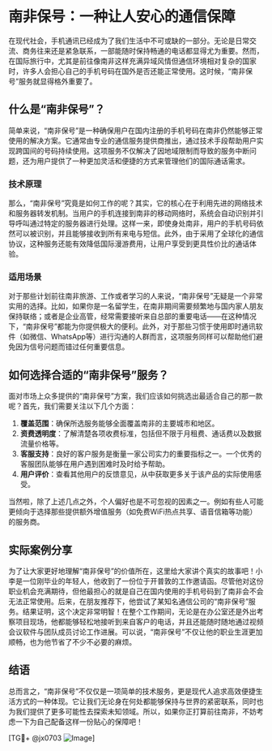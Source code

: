 # 南非保号：一种让人安心的通信保障

在现代社会，手机通讯已经成为了我们生活中不可或缺的一部分。无论是日常交流、商务往来还是紧急联系，一部能随时保持畅通的电话都显得尤为重要。然而，在国际旅行中，尤其是前往像南非这样充满异域风情但通信环境相对复杂的国家时，许多人会担心自己的手机号码在国外是否还能正常使用。这时候，“南非保号”服务就显得格外重要了。

## 什么是“南非保号”？

简单来说，“南非保号”是一种确保用户在国内注册的手机号码在南非仍然能够正常使用的解决方案。它通常由专业的通信服务提供商推出，通过技术手段帮助用户实现跨国间的号码持续使用。这项服务不仅解决了因地域限制而导致的服务中断问题，还为用户提供了一种更加灵活和便捷的方式来管理他们的国际通话需求。

### 技术原理

那么，“南非保号”究竟是如何工作的呢？其实，它的核心在于利用先进的网络技术和服务器转发机制。当用户的手机连接到南非的移动网络时，系统会自动识别并引导呼叫通过特定的服务器进行处理。这样一来，即使身处南非，用户的手机号码依然可以被识别，并且能够接收到所有来电与短信。此外，由于采用了全球化的通信协议，这种服务还能有效降低国际漫游费用，让用户享受到更具性价比的通话体验。

### 适用场景

对于那些计划前往南非旅游、工作或者学习的人来说，“南非保号”无疑是一个非常实用的选择。比如，如果你是一名留学生，在南非期间需要频繁地与国内家人朋友保持联络；或者是企业高管，经常需要接听来自总部的重要电话——在这种情况下，“南非保号”都能为你提供极大的便利。此外，对于那些习惯于使用即时通讯软件（如微信、WhatsApp等）进行沟通的人群而言，这项服务同样可以帮助他们避免因为信号问题而错过任何重要信息。

## 如何选择合适的“南非保号”服务？

面对市场上众多提供的“南非保号”方案，我们应该如何挑选出最适合自己的那一款呢？首先，我们需要关注以下几个方面：

1. **覆盖范围**：确保所选服务能够全面覆盖南非的主要城市和地区。
2. **资费透明度**：了解清楚各项收费标准，包括但不限于月租费、通话费以及数据流量价格等。
3. **客服支持**：良好的客户服务是衡量一家公司实力的重要指标之一。一个优秀的客服团队能够在用户遇到困难时及时给予帮助。
4. **用户评价**：查看其他用户的反馈意见，从中获取更多关于该产品的实际使用感受。

当然啦，除了上述几点之外，个人偏好也是不可忽视的因素之一。例如有些人可能更倾向于选择那些提供额外增值服务（如免费WiFi热点共享、语音信箱等功能）的服务商。

## 实际案例分享

为了让大家更好地理解“南非保号”的价值所在，这里给大家讲个真实的故事吧！小李是一位刚毕业的年轻人，他收到了一份位于开普敦的工作邀请函。尽管他对这份职业机会充满期待，但他最担心的就是自己在国内使用的手机号码到了南非会不会无法正常使用。后来，在朋友推荐下，他尝试了某知名通信公司的“南非保号”服务。结果证明，这个决定非常明智！在整个工作期间，无论是在办公室还是外出考察项目现场，他都能够轻松地接听到来自客户的电话，并且还能随时随地通过视频会议软件与团队成员讨论工作进展。可以说，“南非保号”不仅让他的职业生涯更加顺畅，也为他节省了不少不必要的麻烦。

## 结语

总而言之，“南非保号”不仅仅是一项简单的技术服务，更是现代人追求高效便捷生活方式的一种体现。它让我们无论身在何处都能够保持与世界的紧密联系，同时也为我们提供了更多可能性去探索未知领域。所以，如果你正打算前往南非，不妨考虑一下为自己配备这样一份贴心的保障吧！

[TG💪+ @jx0703 ![Image](https://github.com/user-attachments/assets/dbca1d08-cadb-493c-b0ec-ad6f7a83f270)]
